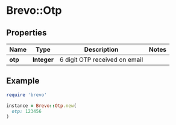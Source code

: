 # Brevo::Otp

## Properties

| Name | Type | Description | Notes |
| ---- | ---- | ----------- | ----- |
| **otp** | **Integer** | 6 digit OTP received on email |  |

## Example

```ruby
require 'brevo'

instance = Brevo::Otp.new(
  otp: 123456
)
```

